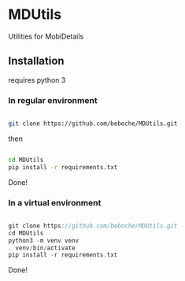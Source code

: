 # MDUtils
Utilities for MobiDetails


## Installation


requires python 3

### In regular environment

```bash

git clone https://github.com/beboche/MDUtils.git

```

then

```bash

cd MDUtils
pip install -r requirements.txt

```
Done!

### In a virtual environment


```h

git clone https://github.com/beboche/MDUtils.git
cd MDUtils
python3 -m venv venv
. venv/bin/activate
pip install -r requirements.txt

```
Done!
